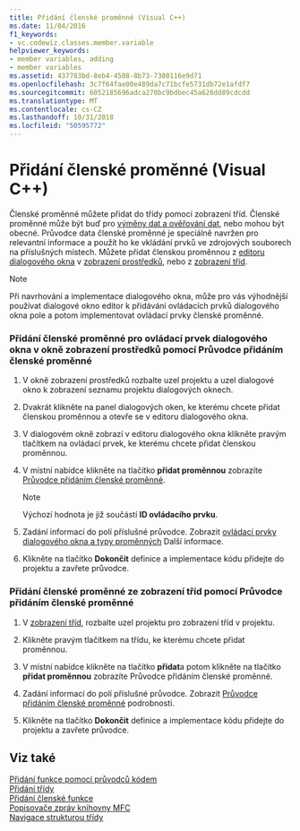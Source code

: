 ```yaml
---
title: Přidání členské proměnné (Visual C++)
ms.date: 11/04/2016
f1_keywords:
- vc.codewiz.classes.member.variable
helpviewer_keywords:
- member variables, adding
- member variables
ms.assetid: 437783bd-8eb4-4508-8b73-7380116e9d71
ms.openlocfilehash: 3c7f64fae00e489da7c71bcfe5731db72e1afdf7
ms.sourcegitcommit: 6052185696adca270bc9bdbec45a626dd89cdcdd
ms.translationtype: MT
ms.contentlocale: cs-CZ
ms.lasthandoff: 10/31/2018
ms.locfileid: "50595772"
---
```

# <a name="adding-a-member-variable--visual-c"></a>Přidání členské proměnné (Visual C++)

Členské proměnné můžete přidat do třídy pomocí zobrazení tříd. Členské proměnné může být buď pro [výměny dat a ověřování dat](../mfc/dialog-data-exchange-and-validation.md), nebo mohou být obecné. Průvodce data členské proměnné je speciálně navržen pro relevantní informace a použít ho ke vkládání prvků ve zdrojových souborech na příslušných místech. Můžete přidat členskou proměnnou z [editoru dialogového okna](../windows/dialog-editor.md) v [zobrazení prostředků](../windows/resource-view-window.md), nebo z [zobrazení tříd](/visualstudio/ide/viewing-the-structure-of-code).

> [!NOTE]
>  Při navrhování a implementace dialogového okna, může pro vás výhodnější používat dialogové okno editor k přidávání ovládacích prvků dialogového okna pole a potom implementovat ovládací prvky členské proměnné.

### <a name="to-add-a-member-variable-for-a-dialog-control-in-resource-view-using-the-add-member-variable-wizard"></a>Přidání členské proměnné pro ovládací prvek dialogového okna v okně zobrazení prostředků pomocí Průvodce přidáním členské proměnné

1. V okně zobrazení prostředků rozbalte uzel projektu a uzel dialogové okno k zobrazení seznamu projektu dialogových oknech.

1. Dvakrát klikněte na panel dialogových oken, ke kterému chcete přidat členskou proměnnou a otevře se v editoru dialogového okna.

1. V dialogovém okně zobrazí v editoru dialogového okna klikněte pravým tlačítkem na ovládací prvek, ke kterému chcete přidat členskou proměnnou.

1. V místní nabídce klikněte na tlačítko **přidat proměnnou** zobrazíte [Průvodce přidáním členské proměnné](../ide/add-member-variable-wizard.md).

   > [!NOTE]
   > Výchozí hodnota je již součástí **ID ovládacího prvku**.

1. Zadání informací do polí příslušné průvodce. Zobrazit [ovládací prvky dialogového okna a typy proměnných](../ide/dialog-box-controls-and-variable-types.md) Další informace.

1. Klikněte na tlačítko **Dokončit** definice a implementace kódu přidejte do projektu a zavřete průvodce.

### <a name="to-add-a-member-variable-from-class-view-using-the-add-member-variable-wizard"></a>Přidání členské proměnné ze zobrazení tříd pomocí Průvodce přidáním členské proměnné

1. V [zobrazení tříd](/visualstudio/ide/viewing-the-structure-of-code), rozbalte uzel projektu pro zobrazení tříd v projektu.

1. Klikněte pravým tlačítkem na třídu, ke kterému chcete přidat proměnnou.

1. V místní nabídce klikněte na tlačítko **přidat**a potom klikněte na tlačítko **přidat proměnnou** zobrazíte Průvodce přidáním členské proměnné.

1. Zadání informací do polí příslušné průvodce. Zobrazit [Průvodce přidáním členské proměnné](../ide/add-member-variable-wizard.md) podrobnosti.

1. Klikněte na tlačítko **Dokončit** definice a implementace kódu přidejte do projektu a zavřete průvodce.

## <a name="see-also"></a>Viz také

[Přidání funkce pomocí průvodců kódem](../ide/adding-functionality-with-code-wizards-cpp.md)<br>
[Přidání třídy](../ide/adding-a-class-visual-cpp.md)<br>
[Přidání členské funkce](../ide/adding-a-member-function-visual-cpp.md)<br>
[Popisovače zpráv knihovny MFC](../mfc/reference/adding-an-mfc-message-handler.md)<br>
[Navigace strukturou třídy](../ide/navigating-the-class-structure-visual-cpp.md)